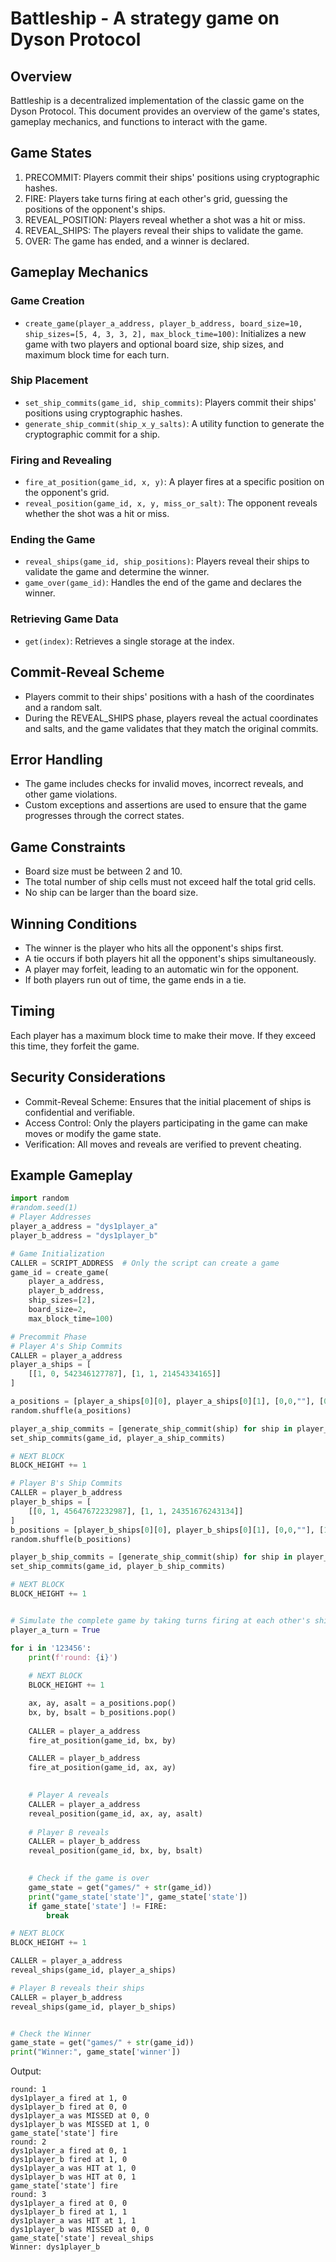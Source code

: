 Battleship - A strategy game on Dyson Protocol
==============================================

Overview
--------

Battleship is a decentralized implementation of the classic game on the Dyson Protocol. This document provides an overview of the game's states, gameplay mechanics, and functions to interact with the game.

Game States
-----------

1.  PRECOMMIT: Players commit their ships' positions using cryptographic hashes.
2.  FIRE: Players take turns firing at each other's grid, guessing the positions of the opponent's ships.
3.  REVEAL_POSITION: Players reveal whether a shot was a hit or miss.
4.  REVEAL_SHIPS: The players reveal their ships to validate the game.
5.  OVER: The game has ended, and a winner is declared.

Gameplay Mechanics
------------------

### Game Creation

-   `create_game(player_a_address, player_b_address, board_size=10, ship_sizes=[5, 4, 3, 3, 2], max_block_time=100)`: Initializes a new game with two players and optional board size, ship sizes, and maximum block time for each turn.

### Ship Placement

-   `set_ship_commits(game_id, ship_commits)`: Players commit their ships' positions using cryptographic hashes.
-   `generate_ship_commit(ship_x_y_salts)`: A utility function to generate the cryptographic commit for a ship.

### Firing and Revealing

-   `fire_at_position(game_id, x, y)`: A player fires at a specific position on the opponent's grid.
-   `reveal_position(game_id, x, y, miss_or_salt)`: The opponent reveals whether the shot was a hit or miss.

### Ending the Game

-   `reveal_ships(game_id, ship_positions)`: Players reveal their ships to validate the game and determine the winner.
-   `game_over(game_id)`: Handles the end of the game and declares the winner.

### Retrieving Game Data

-   `get(index)`: Retrieves a single storage at the index.

Commit-Reveal Scheme
--------------------

-   Players commit to their ships' positions with a hash of the coordinates and a random salt.
-   During the REVEAL_SHIPS phase, players reveal the actual coordinates and salts, and the game validates that they match the original commits.

Error Handling
--------------

-   The game includes checks for invalid moves, incorrect reveals, and other game violations.
-   Custom exceptions and assertions are used to ensure that the game progresses through the correct states.

Game Constraints
----------------

-   Board size must be between 2 and 10.
-   The total number of ship cells must not exceed half the total grid cells.
-   No ship can be larger than the board size.

Winning Conditions
------------------

-   The winner is the player who hits all the opponent's ships first.
-   A tie occurs if both players hit all the opponent's ships simultaneously.
-   A player may forfeit, leading to an automatic win for the opponent.
-   If both players run out of time, the game ends in a tie.

Timing
------

Each player has a maximum block time to make their move. If they exceed this time, they forfeit the game.

Security Considerations
-----------------------

-   Commit-Reveal Scheme: Ensures that the initial placement of ships is confidential and verifiable.
-   Access Control: Only the players participating in the game can make moves or modify the game state.
-   Verification: All moves and reveals are verified to prevent cheating.

Example Gameplay
----------------

```python
import random
#random.seed(1)
# Player Addresses
player_a_address = "dys1player_a"
player_b_address = "dys1player_b"

# Game Initialization
CALLER = SCRIPT_ADDRESS  # Only the script can create a game
game_id = create_game(
    player_a_address,
    player_b_address,
    ship_sizes=[2],
    board_size=2,
    max_block_time=100)

# Precommit Phase
# Player A's Ship Commits
CALLER = player_a_address
player_a_ships = [
    [[1, 0, 542346127787], [1, 1, 21454334165]]
]

a_positions = [player_a_ships[0][0], player_a_ships[0][1], [0,0,""], [0,1,""]]
random.shuffle(a_positions)

player_a_ship_commits = [generate_ship_commit(ship) for ship in player_a_ships]
set_ship_commits(game_id, player_a_ship_commits)

# NEXT BLOCK
BLOCK_HEIGHT += 1

# Player B's Ship Commits
CALLER = player_b_address
player_b_ships = [
    [[0, 1, 45647672232987], [1, 1, 24351676243134]]
]
b_positions = [player_b_ships[0][0], player_b_ships[0][1], [0,0,""], [1,0,""]]
random.shuffle(b_positions)

player_b_ship_commits = [generate_ship_commit(ship) for ship in player_b_ships]
set_ship_commits(game_id, player_b_ship_commits)

# NEXT BLOCK
BLOCK_HEIGHT += 1


# Simulate the complete game by taking turns firing at each other's ships
player_a_turn = True

for i in '123456':
    print(f'round: {i}')
    
    # NEXT BLOCK
    BLOCK_HEIGHT += 1

    ax, ay, asalt = a_positions.pop()
    bx, by, bsalt = b_positions.pop()
    
    CALLER = player_a_address
    fire_at_position(game_id, bx, by)

    CALLER = player_b_address
    fire_at_position(game_id, ax, ay)
    

    # Player A reveals
    CALLER = player_a_address
    reveal_position(game_id, ax, ay, asalt)
    
    # Player B reveals
    CALLER = player_b_address
    reveal_position(game_id, bx, by, bsalt)

        
    # Check if the game is over
    game_state = get("games/" + str(game_id))
    print("game_state['state']", game_state['state'])
    if game_state['state'] != FIRE:
        break

# NEXT BLOCK
BLOCK_HEIGHT += 1

CALLER = player_a_address
reveal_ships(game_id, player_a_ships)

# Player B reveals their ships
CALLER = player_b_address
reveal_ships(game_id, player_b_ships)


# Check the Winner
game_state = get("games/" + str(game_id))
print("Winner:", game_state['winner'])
```
Output:

```
round: 1
dys1player_a fired at 1, 0
dys1player_b fired at 0, 0
dys1player_a was MISSED at 0, 0
dys1player_b was MISSED at 1, 0
game_state['state'] fire
round: 2
dys1player_a fired at 0, 1
dys1player_b fired at 1, 0
dys1player_a was HIT at 1, 0
dys1player_b was HIT at 0, 1
game_state['state'] fire
round: 3
dys1player_a fired at 0, 0
dys1player_b fired at 1, 1
dys1player_a was HIT at 1, 1
dys1player_b was MISSED at 0, 0
game_state['state'] reveal_ships
Winner: dys1player_b
```
